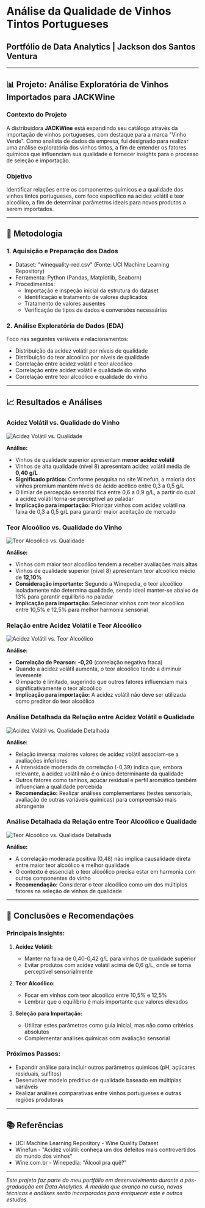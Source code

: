 # Análise da Qualidade de Vinhos Tintos Portugueses
## Portfólio de Data Analytics | Jackson dos Santos Ventura

---

## 📊 Projeto: Análise Exploratória de Vinhos Importados para JACKWine

### Contexto do Projeto

A distribuidora **JACKWine** está expandindo seu catálogo através da importação de vinhos portugueses, com destaque para a marca "Vinho Verde". Como analista de dados da empresa, fui designado para realizar uma análise exploratória dos vinhos tintos, a fim de entender os fatores químicos que influenciam sua qualidade e fornecer insights para o processo de seleção e importação.

### Objetivo

Identificar relações entre os componentes químicos e a qualidade dos vinhos tintos portugueses, com foco específico na acidez volátil e teor alcoólico, a fim de determinar parâmetros ideais para novos produtos a serem importados.

---

## 🔬 Metodologia

### 1. Aquisição e Preparação dos Dados
- Dataset: "winequality-red.csv" (Fonte: UCI Machine Learning Repository)
- Ferramenta: Python (Pandas, Matplotlib, Seaborn)
- Procedimentos:
  - Importação e inspeção inicial da estrutura do dataset
  - Identificação e tratamento de valores duplicados
  - Tratamento de valores ausentes
  - Verificação de tipos de dados e conversões necessárias

### 2. Análise Exploratória de Dados (EDA)
Foco nas seguintes variáveis e relacionamentos:
- Distribuição da acidez volátil por níveis de qualidade
- Distribuição do teor alcoólico por níveis de qualidade
- Correlação entre acidez volátil e teor alcoólico
- Correlação entre acidez volátil e qualidade do vinho
- Correlação entre teor alcoólico e qualidade do vinho

---

## 📈 Resultados e Análises

### Acidez Volátil vs. Qualidade do Vinho

![Acidez Volátil vs. Qualidade](Graficos\acidez_qualidade_vinho.png)

**Análise:**
- Vinhos de qualidade superior apresentam **menor acidez volátil**
- Vinhos de alta qualidade (nível 8) apresentam acidez volátil média de **0,40 g/L**
- **Significado prático:** Conforme pesquisa no site Winefun, a maioria dos vinhos premium mantém níveis de ácido acético entre 0,3 a 0,5 g/L
- O limiar de percepção sensorial fica entre 0,6 a 0,9 g/L, a partir do qual a acidez volátil torna-se perceptível ao paladar
- **Implicação para importação:** Priorizar vinhos com acidez volátil na faixa de 0,3 a 0,5 g/L para garantir maior aceitação de mercado

### Teor Alcoólico vs. Qualidade do Vinho

![Teor Alcoólico vs. Qualidade](Graficos\teor_alcoolico_qualidade_vinho.png)

**Análise:**
- Vinhos com maior teor alcoólico tendem a receber avaliações mais altas
- Vinhos de qualidade superior (nível 8) apresentam teor alcoólico médio de **12,10%**
- **Consideração importante:** Segundo a Winepedia, o teor alcoólico isoladamente não determina qualidade, sendo ideal manter-se abaixo de 13% para garantir equilíbrio no paladar
- **Implicação para importação:** Selecionar vinhos com teor alcoólico entre 10,5% e 12,5% para melhor harmonia sensorial

### Relação entre Acidez Volátil e Teor Alcoólico

![Acidez Volátil vs. Teor Alcoólico](Graficos\relacao_acidez_teor_alcoolicopng.png)

**Análise:**
- **Correlação de Pearson: -0,20** (correlação negativa fraca)
- Quando a acidez volátil aumenta, o teor alcoólico tende a diminuir levemente
- O impacto é limitado, sugerindo que outros fatores influenciam mais significativamente o teor alcoólico
- **Implicação para importação:** A acidez volátil não deve ser utilizada como preditor do teor alcoólico

### Análise Detalhada da Relação entre Acidez Volátil e Qualidade

![Acidez Volátil vs. Qualidade Detalhada](Graficos\relacao_acidez_qualidade_vinho.png)

**Análise:**
- Relação inversa: maiores valores de acidez volátil associam-se a avaliações inferiores
- A intensidade moderada da correlação (-0,39) indica que, embora relevante, a acidez volátil não é o único determinante da qualidade
- Outros fatores como taninos, açúcar residual e perfil aromático também influenciam a qualidade percebida
- **Recomendação:** Realizar análises complementares (testes sensoriais, avaliação de outras variáveis químicas) para compreensão mais abrangente

### Análise Detalhada da Relação entre Teor Alcoólico e Qualidade

![Teor Alcoólico vs. Qualidade Detalhada](Graficos\relacao_teor_alcoolico_qualidade_vinho.png)

**Análise:**
- A correlação moderada positiva (0,48) não implica causalidade direta entre maior teor alcoólico e melhor qualidade
- O contexto é essencial: o teor alcoólico precisa estar em harmonia com outros componentes do vinho
- **Recomendação:** Considerar o teor alcoólico como um dos múltiplos fatores na seleção de vinhos de qualidade

---

## 🎯 Conclusões e Recomendações

### Principais Insights:
1. **Acidez Volátil:**
   - Manter na faixa de 0,40-0,42 g/L para vinhos de qualidade superior
   - Evitar produtos com acidez volátil acima de 0,6 g/L, onde se torna perceptível sensorialmente

2. **Teor Alcoólico:**
   - Focar em vinhos com teor alcoólico entre 10,5% e 12,5%
   - Lembrar que o equilíbrio é mais importante que valores elevados

3. **Seleção para Importação:**
   - Utilizar estes parâmetros como guia inicial, mas não como critérios absolutos
   - Complementar análises químicas com avaliação sensorial

### Próximos Passos:
- Expandir análise para incluir outros parâmetros químicos (pH, açúcares residuais, sulfitos)
- Desenvolver modelo preditivo de qualidade baseado em múltiplas variáveis
- Realizar análises comparativas entre vinhos portugueses e outras regiões produtoras

---

## 📚 Referências
- UCI Machine Learning Repository - Wine Quality Dataset
- Winefun - "Acidez volátil: conheça um dos defeitos mais controvertidos do mundo dos vinhos"
- Wine.com.br - Winepedia: "Álcool pra quê?"

---

*Este projeto faz parte do meu portfólio em desenvolvimento durante a pós-graduação em Data Analytics. À medida que avanço no curso, novas técnicas e análises serão incorporadas para enriquecer este e outros estudos.*